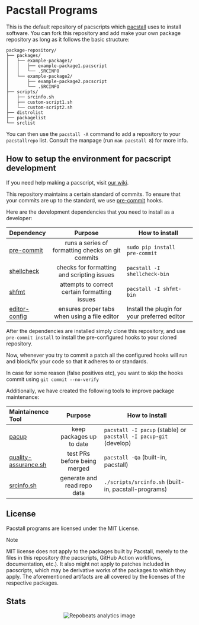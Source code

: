 # Pacstall Programs

This is the default repository of pacscripts which [pacstall](https://github.com/pacstall/pacstall) uses to install software. You can fork this repository and add make your own package repository as long as it follows the basic structure:

```monospace
package-repository/
├── packages/
│   ├── example-package1/
│   │   ├── example-package1.pacscript
│   │   └── .SRCINFO
│   └── example-package2/
│       ├── example-package2.pacscript
│       └── .SRCINFO
├── scripts/
│   ├── srcinfo.sh
│   ├── custom-script1.sh
│   └── custom-script2.sh
├── distrolist
├── packagelist
└── srclist
```

You can then use the `pacstall -A` command to add a repository to your `pacstallrepo` list.
Consult the manpage (run `man pacstall 8`) for more info.

## How to setup the environment for pacscript development

If you need help making a pacscript, visit [our wiki](https://github.com/pacstall/pacstall/wiki/Pacscript-101).

This repository maintains a certain standard of commits. To ensure that your commits are up to the standard, we use [pre-commit](https://pre-commit.com/) hooks.

Here are the development dependencies that you need to install as a developer:

| Dependency | Purpose | How to install |
|:-----------|:-------:|----------------|
| [pre-commit](https://pre-commit.com/) | runs a series of formatting checks on git commits | `sudo pip install pre-commit` |
| [shellcheck](https://www.shellcheck.net/) | checks for formatting and scripting issues | `pacstall -I shellcheck-bin` |
| [shfmt](https://pkg.go.dev/mvdan.cc/sh/v3) | attempts to correct certain formatting issues | `pacstall -I shfmt-bin` |
| [editor-config](https://editorconfig.org/#download) | ensures proper tabs when using a file editor | Install the plugin for your preferred editor |

After the dependencies are installed simply clone this repository, and use `pre-commit install` to install the pre-configured hooks to your cloned repository.

Now, whenever you try to commit a patch all the configured hooks will run and block/fix your code so that it adheres to or standards.

In case for some reason (false positives etc), you want to skip the hooks commit using `git commit --no-verify`

Additionally, we have created the following tools to improve package maintenance:

| Maintainence Tool | Purpose | How to install |
|:-----------------|:-------:|----------------|
| [pacup](https://github.com/pacstall/pacup) | keep packages up to date | `pacstall -I pacup` (stable) or `pacstall -I pacup-git` (develop) |
| [quality-assurance.sh](https://github.com/pacstall/pacstall/blob/master/misc/scripts/quality-assurance.sh) | test PRs before being merged | `pacstall -Qa` (built-in, pacstall) |
| [srcinfo.sh](https://github.com/pacstall/pacstall-programs/blob/master/scripts/srcinfo.sh) | generate and read repo data | `./scripts/srcinfo.sh` (built-in, pacstall-programs) |

## License

Pacstall programs are licensed under the MIT License.

> [!NOTE]
> MIT license does not apply to the packages built by Pacstall, merely to the
> files in this repository (the pacscripts, GitHub Action workflows,
> documentation, etc.). It also might not apply to patches included in pacscripts,
> which may be derivative works of the packages to which they apply. The
> aforementioned artifacts are all covered by the licenses of the respective
> packages.

## Stats

<p align="center"><img alt="Repobeats analytics image" src="https://repobeats.axiom.co/api/embed/6339f9352d6dc27063ee90400da619442ee5143b.svg" /></p>
